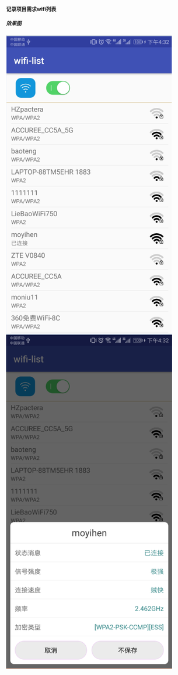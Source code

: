#### 记录项目需求wifi列表
##### 效果图
  ![--](https://github.com/moyihen/WifiList/blob/master/img/12.png) ![--](https://github.com/moyihen/WifiList/blob/master/img/13.png)



